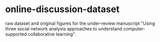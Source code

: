 # online-discussion-dataset
raw dataset and original figures for the under-review manuscript "Using three social network analysis approaches to understand computer-supported collaborative learning".
